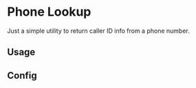 # Phone Lookup

Just a simple utility to return caller ID info from a phone number.

## Usage


## Config